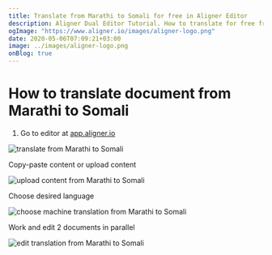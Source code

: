 ```yaml
---
title: Translate from Marathi to Somali for free in Aligner Editor
description: Aligner Dual Editor Tutorial. How to translate for free from Marathi to Somali. Aligner is multilingual document management platform. 
ogImage: "https://www.aligner.io/images/aligner-logo.png"
date: 2020-05-06T07:09:21+03:00
image: ../images/aligner-logo.png
onBlog: true
---
```


# How to translate document from Marathi to Somali

1. Go to editor at [app.aligner.io](https://app.aligner.io "Aligner App web page")

![translate from Marathi to Somali](../aligner-blank-editor.png "translate from Marathi to Somali")

Copy-paste content or upload content

![upload content from Marathi to Somali](../aligner-uploaded-document.png "upload content from Marathi to Somali")

Choose desired language

![choose machine translation from Marathi to Somali](../aligner-language-dropdown.png "choose machine translation from Marathi to Somali")

Work and edit 2 documents in parallel

![edit translation from Marathi to Somali](../aligner-double-sitded-editor.png "edit translation from Marathi to Somali")

